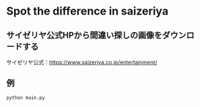 # Spot the difference in saizeriya

## サイゼリヤ公式HPから間違い探しの画像をダウンロードする

サイゼリヤ公式：https://www.saizeriya.co.jp/entertainment/

## 例

```
python main.py
```
